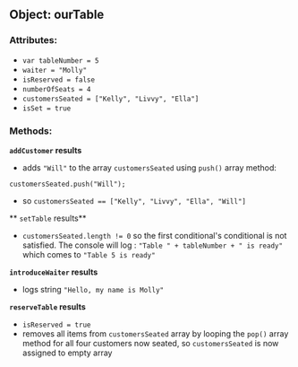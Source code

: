 ## Object: ourTable

### Attributes:
- `var tableNumber = 5`
- `waiter = "Molly"`
- `isReserved = false`
- `numberOfSeats = 4`
- `customersSeated = ["Kelly", "Livvy", "Ella"]`
- `isSet = true`

### Methods:

**`addCustomer` results**

- adds `"Will"` to the array `customersSeated` using `push()` array method:
```
customersSeated.push("Will");
```
- so `customersSeated == ["Kelly", "Livvy", "Ella", "Will"]`

** `setTable` results**

- `customersSeated.length != 0` so the first conditional's conditional is not satisfied. The console will log : `"Table " + tableNumber + " is ready"` which comes to ``"Table 5 is ready"``

**`introduceWaiter` results**

- logs string `"Hello, my name is Molly"`

**`reserveTable` results**

- `isReserved = true`
- removes all items from `customersSeated` array by looping the `pop()` array method for all four customers now seated, so `customersSeated` is now assigned to empty array
